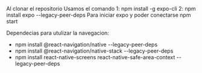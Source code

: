 Al clonar el repositorio 
Usamos el comando 
1: npm install -g expo-cli 
2: npm install expo --legacy-peer-deps
Para iniciar expo  y poder conectarse  npm start

Dependecias para utulizar la navegacion:

- npm install @react-navigation/native --legacy-peer-deps   
- npm install @react-navigation/native-stack --legacy-peer-deps
- npm install react-native-screens react-native-safe-area-context --legacy-peer-deps 
